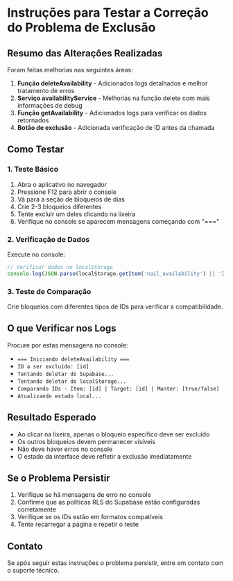 # Instruções para Testar a Correção do Problema de Exclusão

## Resumo das Alterações Realizadas

Foram feitas melhorias nas seguintes áreas:

1. **Função deleteAvailability** - Adicionados logs detalhados e melhor tratamento de erros
2. **Serviço availabilityService** - Melhorias na função delete com mais informações de debug
3. **Função getAvailability** - Adicionados logs para verificar os dados retornados
4. **Botão de exclusão** - Adicionada verificação de ID antes da chamada

## Como Testar

### 1. Teste Básico
1. Abra o aplicativo no navegador
2. Pressione F12 para abrir o console
3. Vá para a seção de bloqueios de dias
4. Crie 2-3 bloqueios diferentes
5. Tente excluir um deles clicando na lixeira
6. Verifique no console se aparecem mensagens começando com "==="

### 2. Verificação de Dados
Execute no console:
```javascript
// Verificar dados no localStorage
console.log(JSON.parse(localStorage.getItem('nail_availability') || '[]'))
```

### 3. Teste de Comparação
Crie bloqueios com diferentes tipos de IDs para verificar a compatibilidade.

## O que Verificar nos Logs

Procure por estas mensagens no console:

- `=== Iniciando deleteAvailability ===`
- `ID a ser excluído: [id]`
- `Tentando deletar do Supabase...`
- `Tentando deletar do localStorage...`
- `Comparando IDs - Item: [id] | Target: [id] | Manter: [true/false]`
- `Atualizando estado local...`

## Resultado Esperado

- Ao clicar na lixeira, apenas o bloqueio específico deve ser excluído
- Os outros bloqueios devem permanecer visíveis
- Não deve haver erros no console
- O estado da interface deve refletir a exclusão imediatamente

## Se o Problema Persistir

1. Verifique se há mensagens de erro no console
2. Confirme que as políticas RLS do Supabase estão configuradas corretamente
3. Verifique se os IDs estão em formatos compatíveis
4. Tente recarregar a página e repetir o teste

## Contato

Se após seguir estas instruções o problema persistir, entre em contato com o suporte técnico.